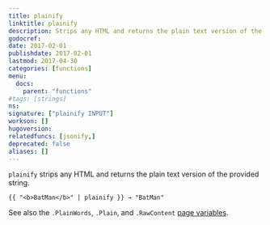 ```yaml
---
title: plainify
linktitle: plainify
description: Strips any HTML and returns the plain text version of the provided string.
godocref:
date: 2017-02-01
publishdate: 2017-02-01
lastmod: 2017-04-30
categories: [functions]
menu:
  docs:
    parent: "functions"
#tags: [strings]
ns:
signature: ["plainify INPUT"]
workson: []
hugoversion:
relatedfuncs: [jsonify,]
deprecated: false
aliases: []
---
```


`plainify` strips any HTML and returns the plain text version of the provided string.

```
{{ "<b>BatMan</b>" | plainify }} → "BatMan"
```

See also the `.PlainWords`, `.Plain`, and `.RawContent` [page variables][pagevars].


[pagevars]: /variables/page/


